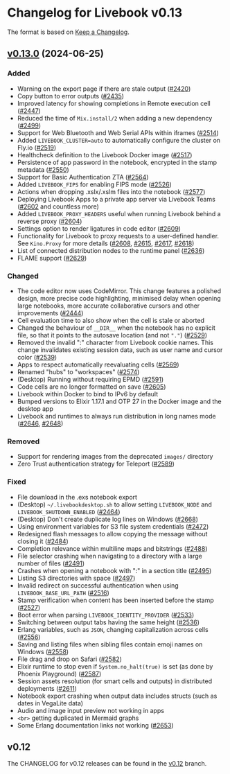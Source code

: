 # Changelog for Livebook v0.13

The format is based on [Keep a Changelog](https://keepachangelog.com/en/1.0.0/).

## [v0.13.0](https://github.com/livebook-dev/livebook/tree/v0.13.0) (2024-06-25)

### Added

* Warning on the export page if there are stale output ([#2420](https://github.com/livebook-dev/livebook/pull/2420))
* Copy button to error outputs ([#2435](https://github.com/livebook-dev/livebook/pull/2435))
* Improved latency for showing completions in Remote execution cell ([#2447](https://github.com/livebook-dev/livebook/pull/2447))
* Reduced the time of `Mix.install/2` when adding a new dependency ([#2499](https://github.com/livebook-dev/livebook/pull/2499))
* Support for Web Bluetooth and Web Serial APIs within iframes ([#2514](https://github.com/livebook-dev/livebook/pull/2514))
* Added `LIVEBOOK_CLUSTER=auto` to automatically configure the cluster on Fly.io ([#2519](https://github.com/livebook-dev/livebook/pull/2519))
* Healthcheck definition to the Livebook Docker image ([#2517](https://github.com/livebook-dev/livebook/pull/2517))
* Persistence of app password in the notebook, encrypted in the stamp metadata ([#2550](https://github.com/livebook-dev/livebook/pull/2550))
* Support for Basic Authentication ZTA ([#2564](https://github.com/livebook-dev/livebook/pull/2564))
* Added `LIVEBOOK_FIPS` for enabling FIPS mode ([#2526](https://github.com/livebook-dev/livebook/pull/2526))
* Actions when dropping .xslx/.xslm files into the notebook ([#2577](https://github.com/livebook-dev/livebook/pull/2577))
* Deploying Livebook Apps to a private app server via Livebook Teams ([#2602](https://github.com/livebook-dev/livebook/pull/2602) and countless more)
* Added `LIVEBOOK_PROXY_HEADERS` useful when running Livebook behind a reverse proxy ([#2604](https://github.com/livebook-dev/livebook/pull/2604))
* Settings option to render ligatures in code editor ([#2609](https://github.com/livebook-dev/livebook/pull/2609))
* Functionality for Livebook to proxy requests to a user-defined handler. See `Kino.Proxy` for more details ([#2608](https://github.com/livebook-dev/livebook/pull/2608), [#2615](https://github.com/livebook-dev/livebook/pull/2615), [#2617](https://github.com/livebook-dev/livebook/pull/2617), [#2618](https://github.com/livebook-dev/livebook/pull/2618))
* List of connected distribution nodes to the runtime panel ([#2636](https://github.com/livebook-dev/livebook/pull/2636))
* FLAME support ([#2629](https://github.com/livebook-dev/livebook/pull/2629))

### Changed

* The code editor now uses CodeMirror. This change features a polished design, more precise code highlighting, minimised delay when opening large notebooks, more accurate collaborative cursors and other improvements ([#2444](https://github.com/livebook-dev/livebook/pull/2444))
* Cell evaluation time to also show when the cell is stale or aborted
* Changed the behaviour of `__DIR__` when the notebook has no explicit file, so that it points to the autosave location (and not `"."`) ([#2529](https://github.com/livebook-dev/livebook/pull/2529))
* Removed the invalid ":" character from Livebook cookie names. This change invalidates existing session data, such as user name and cursor color ([#2539](https://github.com/livebook-dev/livebook/pull/2539))
* Apps to respect automatically reevaluating cells ([#2569](https://github.com/livebook-dev/livebook/pull/2569))
* Renamed "hubs" to "workspaces" ([#2574](https://github.com/livebook-dev/livebook/pull/2574))
* (Desktop) Running without requiring EPMD ([#2591](https://github.com/livebook-dev/livebook/pull/2591))
* Code cells are no longer formatted on save ([#2605](https://github.com/livebook-dev/livebook/pull/2605))
* Livebook within Docker to bind to IPv6 by default
* Bumped versions to Elixir 1.17.1 and OTP 27 in the Docker image and the desktop app
* Livebook and runtimes to always run distribution in long names mode ([#2646](https://github.com/livebook-dev/livebook/pull/2646), [#2648](https://github.com/livebook-dev/livebook/pull/2648))

### Removed

* Support for rendering images from the deprecated `images/` directory
* Zero Trust authentication strategy for Teleport ([#2589](https://github.com/livebook-dev/livebook/pull/2589))

### Fixed

* File download in the .exs notebook export
* (Desktop) `~/.livebookdesktop.sh` to allow setting `LIVEBOOK_NODE` and `LIVEBOOK_SHUTDOWN_ENABLED` ([#2464](https://github.com/livebook-dev/livebook/pull/2464))
* (Desktop) Don't create duplicate log lines on Windows ([#2668](https://github.com/livebook-dev/livebook/pull/2668))
* Using environment variables for S3 file system credentials ([#2472](https://github.com/livebook-dev/livebook/pull/2472))
* Redesigned flash messages to allow copying the message without closing it ([#2484](https://github.com/livebook-dev/livebook/pull/2484))
* Completion relevance within multiline maps and bitstrings ([#2488](https://github.com/livebook-dev/livebook/pull/2488))
* File selector crashing when navigating to a directory with a large number of files ([#2491](https://github.com/livebook-dev/livebook/pull/2491))
* Crashes when opening a notebook with ":" in a section title ([#2495](https://github.com/livebook-dev/livebook/pull/2495))
* Listing S3 directories with space ([#2497](https://github.com/livebook-dev/livebook/pull/2497))
* Invalid redirect on successful authentication when using `LIVEBOOK_BASE_URL_PATH` ([#2516](https://github.com/livebook-dev/livebook/pull/2516))
* Stamp verification when content has been inserted before the stamp ([#2527](https://github.com/livebook-dev/livebook/pull/2527))
* Boot error when parsing `LIVEBOOK_IDENTITY_PROVIDER` ([#2533](https://github.com/livebook-dev/livebook/pull/2533))
* Switching between output tabs having the same height ([#2536](https://github.com/livebook-dev/livebook/pull/2536))
* Erlang variables, such as `JSON`, changing capitalization across cells ([#2556](https://github.com/livebook-dev/livebook/pull/2556))
* Saving and listing files when sibling files contain emoji names on Windows ([#2558](https://github.com/livebook-dev/livebook/pull/2558))
* File drag and drop on Safari ([#2582](https://github.com/livebook-dev/livebook/pull/2582))
* Elixir runtime to stop even if `System.no_halt(true)` is set (as done by Phoenix Playground) ([#2587](https://github.com/livebook-dev/livebook/pull/2587))
* Session assets resolution (for smart cells and outputs) in distributed deployments ([#2611](https://github.com/livebook-dev/livebook/pull/2611))
* Notebook export crashing when output data includes structs (such as dates in VegaLite data)
* Audio and image input preview not working in apps
* `<br>` getting duplicated in Mermaid graphs
* Some Erlang documentation links not working ([#2653](https://github.com/livebook-dev/livebook/pull/2653))

## v0.12

The CHANGELOG for v0.12 releases can be found in the [v0.12](https://github.com/livebook-dev/livebook/tree/v0.12/CHANGELOG.md) branch.
